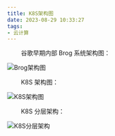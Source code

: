 ```yaml
---
title: K8S架构图
date: 2023-08-29 10:33:27
tags:
- 云计算
---
```


&ensp;&ensp;&ensp;&ensp; 谷歌早期内部 Brog 系统架构图：

![Brog架构图](/pic/工程/云计算/K8S/K8S架构图/Brog架构图.png)

&ensp;&ensp;&ensp;&ensp; K8S 架构图：

![K8S架构图](/pic/工程/云计算/K8S/K8S架构图/K8S架构图.png)

&ensp;&ensp;&ensp;&ensp; K8S 分层架构：

![K8S分层架构](/pic/工程/云计算/K8S/K8S架构图/K8S分层架构.webp)